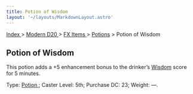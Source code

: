 ```yaml
---
title: Potion of Wisdom
layout: '~/layouts/MarkdownLayout.astro'
---
```


[ Index ](/) > [ Modern D20 ](/modern.d20.srd) > [ FX Items ](/modern.d20.srd/fx.items) > [ Potions](/modern.d20.srd/fx.items/potions) > Potion of Wisdom

##  Potion of Wisdom

This potion adds a +5 enhancement bonus to the drinker’s [ Wisdom](/modern.d20.srd/basics/ability.scores) score for 5 minutes.

Type: [ Potion ](/modern.d20.srd/fx.items/potions) ; Caster Level: 5th;
Purchase DC: 23; Weight: —.

